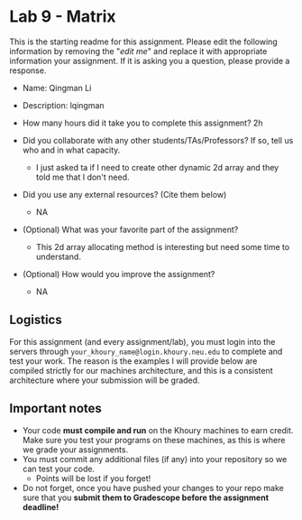 # Lab 9 - Matrix

This is the starting readme for this assignment.  Please edit the following information by removing the "*edit me*" and replace it with appropriate information your assignment. If it is asking you a question, please provide a response.

- Name: Qingman Li

- Description: lqingman

- How many hours did it take you to complete this assignment? 2h

- Did you collaborate with any other students/TAs/Professors? If so, tell us who and in what capacity.
  - I just asked ta if I need to create other dynamic 2d array and they told me that I don't need.

- Did you use any external resources? (Cite them below)
  - NA

- (Optional) What was your favorite part of the assignment? 

  - This 2d array allocating method is interesting but need some time to understand.

- (Optional) How would you improve the assignment? 
  - NA

## Logistics

For this assignment (and every assignment/lab), you must login into the servers through `your_khoury_name@login.khoury.neu.edu` to complete and test your work. The reason is the examples I will provide below are compiled strictly for our machines architecture, and this is a consistent architecture where your submission will be graded.

## Important notes

* Your code **must compile and run** on the Khoury machines to earn credit. Make sure you test your programs on these machines, as this is where we grade your assignments.
* You must commit any additional files (if any) into your repository so we can test your code.
  * Points will be lost if you forget!
* Do not forget, once you have pushed your changes to your repo make sure that you **submit them to Gradescope before the assignment deadline!**


